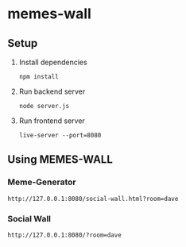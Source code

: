 # memes-wall

## Setup

1. Install dependencies

    `npm install`

2. Run backend server

    `node server.js`

3. Run frontend server

    `live-server --port=8080`



## Using MEMES-WALL

### Meme-Generator

`http://127.0.0.1:8080/social-wall.html?room=dave`

### Social Wall

`http://127.0.0.1:8080/?room=dave`